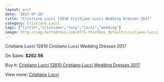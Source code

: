 ```yaml
---
layout: post
date: '2017-07-28'
title: "Cristiano Lucci 12810 Cristiano Lucci Wedding Dresses 2017"
category: Cristiano Lucci
tags: ["little","cristiano","rosy","lucci","wedding"]
image: http://img.hectodress.com/4771-thickbox_default/cristiano-lucci-12810-cristiano-lucci-wedding-dresses-2013.jpg
---
```

Cristiano Lucci 12810 Cristiano Lucci Wedding Dresses 2017

On Sales: **$262.56**
<a href="https://www.hectodress.com/cristiano-lucci/2412-cristiano-lucci-12810-cristiano-lucci-wedding-dresses-2013.html"><amp-img layout="responsive" width="600" height="600" src="//img.hectodress.com/4771-thickbox_default/cristiano-lucci-12810-cristiano-lucci-wedding-dresses-2013.jpg" alt="Cristiano Lucci 12810 Cristiano Lucci Wedding Dresses 2017 0" /></a>
<a href="https://www.hectodress.com/cristiano-lucci/2412-cristiano-lucci-12810-cristiano-lucci-wedding-dresses-2013.html"><amp-img layout="responsive" width="600" height="600" src="//img.hectodress.com/4772-thickbox_default/cristiano-lucci-12810-cristiano-lucci-wedding-dresses-2013.jpg" alt="Cristiano Lucci 12810 Cristiano Lucci Wedding Dresses 2017 1" /></a>

Buy it: [Cristiano Lucci 12810 Cristiano Lucci Wedding Dresses 2017](https://www.hectodress.com/cristiano-lucci/2412-cristiano-lucci-12810-cristiano-lucci-wedding-dresses-2013.html "Cristiano Lucci 12810 Cristiano Lucci Wedding Dresses 2017")

View more: [Cristiano Lucci](https://www.hectodress.com/41-cristiano-lucci "Cristiano Lucci")